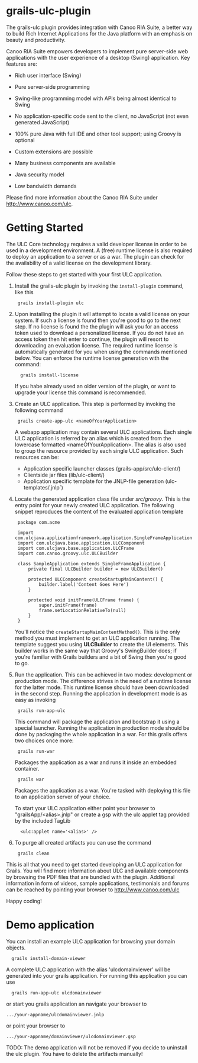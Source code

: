 grails-ulc-plugin
=================

The grails-ulc plugin provides integration with Canoo RIA Suite, a better way to
build Rich Internet Applications for the Java platform with an emphasis on
beauty and productivity.

Canoo RIA Suite empowers developers to implement pure server-side web
applications with the user experience of a desktop (Swing) application.
Key features are:

* Rich user interface (Swing)

* Pure server-side programming

* Swing-like programming model with APIs being almost identical to Swing

* No application-specific code sent to the client, no JavaScript (not even generated JavaScript)

* 100% pure Java with full IDE and other tool support; using Groovy is optional

* Custom extensions are possible

* Many business components are available

* Java security model

* Low bandwidth demands

Please find more information about the Canoo RIA Suite under
<http://www.canoo.com/ulc>.

Getting Started
===============

The ULC Core technology requires a valid developer license in order to be used in a
development environment. A (free) runtime license is also required to deploy an
application to a server or as a war. The plugin can check for the availability
of a valid license on the development library.

Follow these steps to get started with your first ULC application.

1. Install the grails-ulc plugin by invoking the `install-plugin` command, like
   this

        grails install-plugin ulc

2. Upon installing the plugin it will attempt to locate a valid license on your
system. If such a license is found then you're good to go to the next step. If
no license is found the the plugin will ask you for an access token used to
download a personalized license. If you do not have an access token then hit
enter to continue, the plugin will resort to downloading an evaluation license.
The required runtime license is automatically generated for you when using the
commands mentioned below. You can enforce the runtime license generation with the
command:

         grails install-license
         
   If you habe already used an older version of the plugin, or want to upgrade
   your license this command is recommended.


3. Create an ULC application. This step is performed by invoking the following
command

        grails create-app-ulc <nameOfYourApplication>

    A webapp application may contain several ULC applications. Each single 
    ULC application is referred by an alias which is created from the lowercase
    formatted &lt;nameOfYourApplication&gt;.
    The alias is also used to group the resource provided by each single ULC application.
    Such resources can be:
      - Application specific launcher classes (grails-app/src/ulc-client/<alias>)
      - Clientside jar files (lib/ulc-client/<alias>)
      - Application specific template for the JNLP-file generation (ulc-templates/<alias>.jnlp`)

4. Locate the generated application class file under *src/groovy*. This is the
entry point for your newly created ULC application. The following snippet
reproduces the content of the evaluated application template

        package com.acme

        import com.ulcjava.applicationframework.application.SingleFrameApplication
        import com.ulcjava.base.application.ULCComponent
        import com.ulcjava.base.application.ULCFrame
        import com.canoo.groovy.ulc.ULCBuilder

        class SampleApplication extends SingleFrameApplication {
            private final ULCBuilder builder = new ULCBuilder()

            protected ULCComponent createStartupMainContent() {
                builder.label('Content Goes Here')
            }

            protected void initFrame(ULCFrame frame) {
                super.initFrame(frame)
                frame.setLocationRelativeTo(null)
            }
        }


    You'll notice the `createStartupMainContentMethod()`. This is the only method
you must implement to get an ULC application running. The template suggest you
using **ULCBuilder** to create the UI elements. This builder works in the same
way that Groovy's SwingBuilder does; if you're familiar with Grails builders
and a bit of Swing then you're good to go.

5. Run the application. This can be achieved in two modes: development or
production mode. The difference strives in the need of a runtime license for the
latter mode. This runtime license should have been downloaded in the second step.
Running the application in development mode is as easy as invoking

        grails run-app-ulc

    This command will package the application and bootstrap it using a special
launcher. Running the application in production mode should be done by packaging
the whole application in a war. For this grails offers two choices once more:

        grails run-war

    Packages the application as a war and runs it inside an embedded container.

        grails war

    Packages the application as a war. You're tasked with deploying this file to an
application server of your choice.

   To start your ULC application either point your browser to "grailsApp/&lt;alias&gt;.jnlp"
   or create a gsp with the ulc applet tag provided by the included TagLib
   
         <ulc:applet name='<alias>' />

6. To purge all created artifacts you can use the command

        grails clean


This is all that you need to get started developing an ULC application for Grails.
You will find more information about ULC and available components by browsing
the PDF files that are bundled with the plugin.
Additional information in form of videos, sample applications, testimonials and
forums can be reached by pointing your browser to
<http://www.canoo.com/ulc>

Happy coding!

Demo application
================

You can install an example ULC application for browsing your domain objects.

      grails install-domain-viewer
   
   A complete ULC application with the alias 'ulcdomainviewer' will be generated
   into your grails application. For running this application you can use
   
      grails run-app-ulc ulcdomainviewer
   
   or start you grails application an navigate your browser to 

    .../your-appname/ulcdomainviewer.jnlp
    
   or point your browser to
   
    .../your-appname/domainviewer/ulcdomainviewer.gsp

   TODO: The demo application will not be removed if you decide to uninstall the ulc plugin.
   You have to delete the artifacts manually!
